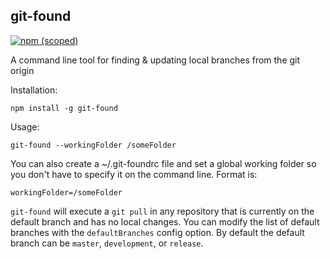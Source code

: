 ## git-found

[![npm (scoped)](https://img.shields.io/npm/v/git-found.svg)](https://www.npmjs.com/package/git-found)

A command line tool for finding & updating local branches from the git origin

Installation:

```
npm install -g git-found
```

Usage:

```
git-found --workingFolder /someFolder
```

You can also create a ~/.git-foundrc file and set a global working folder so you don't have to specify it on the command line. Format is:

```
workingFolder=/someFolder
```

`git-found` will execute a `git pull` in any repository that is currently on the default branch and has no local changes. You can modify the list of default branches with the `defaultBranches` config option. By default the default branch can be `master`, `development`, or `release`.
